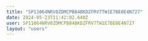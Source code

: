 ```yaml
---
title: "SP11064NRV0ZDMCPB84BKDZFRV7TW1E7BE0E4N727"
date: 2024-05-23T11:42:02.640Z
user: SP11064NRV0ZDMCPB84BKDZFRV7TW1E7BE0E4N727
layout: "users"
---
```

    